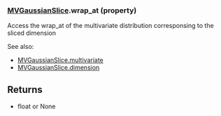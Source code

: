### [MVGaussianSlice](MVGaussianSlice.md).wrap_at (property)




Access the wrap_at of the multivariate distribution corresponsing to the
sliced dimension

See also:
* [MVGaussianSlice.multivariate](MVGaussianSlice.multivariate.md)
* [MVGaussianSlice.dimension](MVGaussianSlice.dimension.md)

Returns
---------
* float or None

